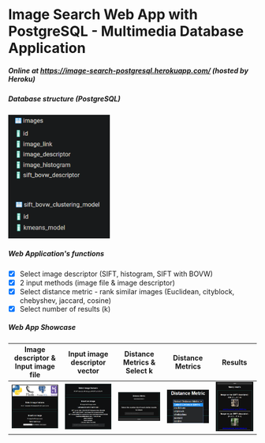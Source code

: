 # Image Search Web App with PostgreSQL - Multimedia Database Application  
##### Online at https://image-search-postgresql.herokuapp.com/ (hosted by Heroku)  

##### Database structure (PostgreSQL)  
<img src="https://github.com/valantiskon/Image-Search-Web-App-with-PostgreSQL/blob/master/README_images/db_structure.png" height="250" >

##### Web Application's functions
- [x] Select image descriptor (SIFT, histogram, SIFT with BOVW)
- [x] 2 input methods (image file & image descriptor)
- [x] Select distance metric - rank similar images (Euclidean, cityblock, chebyshev, jaccard, cosine)
- [x] Select number of results (k)

##### Web App Showcase  
Image descriptor & Input image file              |  Input image descriptor vector           |  Distance Metrics & Select k           |  Distance Metrics              |  Results        
|:-------------------------:|:-------------------------:|:-------------------------:|:-------------------------:|:-------------------------:
<img src="https://github.com/valantiskon/Image-Search-Web-App-with-PostgreSQL/blob/master/README_images/part1.png" width="300">  |  <img src="https://github.com/valantiskon/Image-Search-Web-App-with-PostgreSQL/blob/master/README_images/part3.png" width="300">  |  <img src="https://github.com/valantiskon/Image-Search-Web-App-with-PostgreSQL/blob/master/README_images/part2.png" width="300">  |  <img src="https://github.com/valantiskon/Image-Search-Web-App-with-PostgreSQL/blob/master/README_images/part5.png" width="300">  |  <img src="https://github.com/valantiskon/Image-Search-Web-App-with-PostgreSQL/blob/master/README_images/part4.png" width="300">
